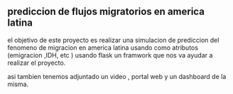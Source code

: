 ## prediccion de flujos migratorios en america latina 

el objetivo de este proyecto es realizar una simulacion de prediccion del fenomeno de migracion en america latina usando como atributos (emigracion ,IDH, etc ) usando flask un framwork que nos va ayudar a realizar el proyecto.

asi tambien tenemos adjuntado un video , portal web y un dashboard de la misma.


